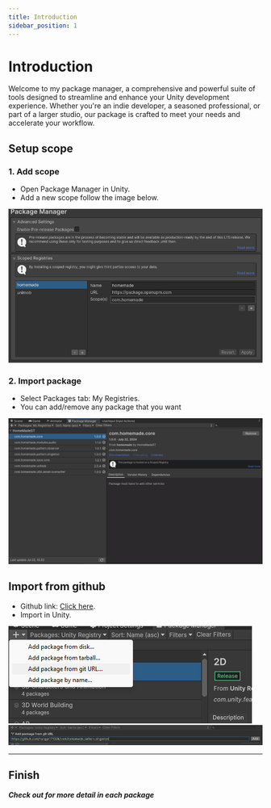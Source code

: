 ```yaml
---
title: Introduction
sidebar_position: 1
---
```


# Introduction

Welcome to my package manager, a comprehensive and powerful suite of tools designed to streamline and enhance your Unity development experience. Whether you're an indie developer, a seasoned professional, or part of a larger studio, our package is crafted to meet your needs and accelerate your workflow.

## Setup scope

### 1. Add scope
- Open Package Manager in Unity.
- Add a new scope follow the image below.

![Package Scope](./Image/Introduction/Package%20Scoped.png)

### 2. Import package
- Select Packages tab: My Registries.
- You can add/remove any package that you want

![Package Manager](./Image/Introduction/Package_Manager.png)

## Import from github
- Github link: [Click here](https://github.com/hungpt17102k?tab=repositories).
- Import in Unity.

![Add git](./Image/Introduction/Add%20git.png)
<br/>
![Add git 2](./Image/Introduction/Add%20git%202.png)

---
## Finish
**_Check out for more detail in each package_**

